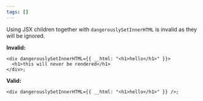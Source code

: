 ```yaml
---
tags: []
---
```


Using JSX children together with `dangerouslySetInnerHTML` is invalid as they
will be ignored.

**Invalid:**

```tsx
<div dangerouslySetInnerHTML={{ __html: "<h1>hello</h1>" }}>
  <h1>this will never be rendered</h1>
</div>;
```

**Valid:**

```tsx
<div dangerouslySetInnerHTML={{ __html: "<h1>hello</h1>" }} />;
```
